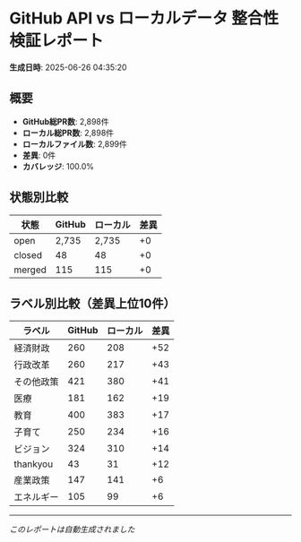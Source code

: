 # GitHub API vs ローカルデータ 整合性検証レポート

**生成日時**: 2025-06-26 04:35:20

## 概要

- **GitHub総PR数**: 2,898件
- **ローカル総PR数**: 2,898件
- **ローカルファイル数**: 2,899件
- **差異**: 0件
- **カバレッジ**: 100.0%

## 状態別比較

| 状態 | GitHub | ローカル | 差異 |
|------|--------|----------|------|
| open | 2,735 | 2,735 | +0 |
| closed | 48 | 48 | +0 |
| merged | 115 | 115 | +0 |

## ラベル別比較（差異上位10件）

| ラベル | GitHub | ローカル | 差異 |
|--------|--------|----------|------|
| 経済財政 | 260 | 208 | +52 |
| 行政改革 | 260 | 217 | +43 |
| その他政策 | 421 | 380 | +41 |
| 医療 | 181 | 162 | +19 |
| 教育 | 400 | 383 | +17 |
| 子育て | 250 | 234 | +16 |
| ビジョン | 324 | 310 | +14 |
| thankyou | 43 | 31 | +12 |
| 産業政策 | 147 | 141 | +6 |
| エネルギー | 105 | 99 | +6 |

---
*このレポートは自動生成されました*